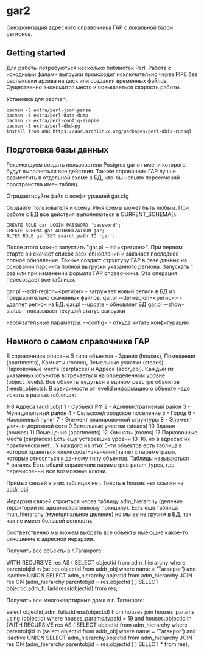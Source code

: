 # gar2

Синхронизация адресного справочника ГАР с локальной базой регионов.

## Getting started

Для работы потребуються несколько библиотек Perl. Работа с исходными фалами выгрузки происходит исключительно через PIPE без распаковки архива на диск или создания временных файлов. Существенно экономится место и повышаеться скорость работы.

Установка для pacman:
```shell
pacman -S extra/perl-json-parse
pacman -S extra/perl-data-dump
pacman -S extra/perl-config-simple
pacman -S extra/perl-dbd-pg
install from AUR https://aur.archlinux.org/packages/perl-dbix-runsql
```
## Подготовка базы данных

Рекомендуем создать пользователя Postgres gar от имени которого будут выполняться все действия.
Так-же справочник ГАР лучше разместить в отдельной схеме в БД, что-бы небыло пересечений пространства имен таблиц.

Отредактируйте файл с конфигурацией gar.cfg

Создайте пользователя и схему. Имя схемы может быть любым. При работе с БД все действия выполняються в CURRENT_SCHEMA().
```shell
CREATE ROLE gar LOGIN PASSWORD 'password';
CREATE SCHEMA gar AUTHORIZATION gar;
ALTER ROLE gar SET search_path TO 'gar';
```

После этого можно запустить "gar.pl --init=<регион>". При первом старте он скачает список всех обновлений и закачает последнее полное обновление. Так-же создаст структуру ГАР в базе данных на основании парсинга полной выгрузки указанного региона. Запускать 1 раз или при изменении формата ГАР справочника. Эта операция пересоздает все таблицы.

gar.pl --add-region=<регион> - загружает новый регион в БД из предварительно скаченных файлов.
gar.pl --del-region=<регион> - удаляет регион из БД.
gar.pl --update - обновляет БД
gar.pl --show-status - показывает текущий статус выгрузки

необязательные параметры:
--config=<file> - откуда читать конфигурацию

## Немного о самом справочнике ГАР

В справочнике описаны 5 типа объектов - Здания (houses), Помещения (apartments), Комнаты (rooms), Земельные участки (steads), Парковочные места (carplaces) и Адреса (addr_obj). Каждый из указанных объектов встречаеться на определенном уровне (object_levels).
Все объекты ведуться в едином реестре объектов (reestr_objects).
В зависимости от levelid информацию о объекте надо искать в разных таблицах:

1-8 Адреса (addr_obj)
    1 - Субъект РФ
    2 - Административный район
    3 - Муниципальный район
    4 - Сельское/городское поселение
    5 - Город
    6 - Населенный пункт
    7 - Элемент планировочной структуры
    8 - Элемент улично-дорожной сети
9 Земельные участки (steads)
10 Здания (houses)
11 Помещения (apartments)
12 Комнаты (rooms)
17 Парковочные места (carplaces)
Есть еще устаревшие уровни 13-16, но в адресах их практически нет...
У каждого из этих 5-ти объектов есть таблица в которой храняться ключ(code)=значение(name) с параметрами, которые относяться к данному типу объектов. Таблицы называються *_params. Есть общий справочник параметров param_types, где перечисленны все возможные ключи.

Прямых связей в этих таблицах нет. Тоесть в houses нет ссылки на addr_obj.

Иерархия связей строиться через таблицу adm_hierarchy (деление территорий по административному принципу). Есть еще таблица mun_hierarchy (муниципальное деление) но мы ее не грузим в БД, так как не имеет большой ценности.

Соответственно мы можем выбрать все объекты имеющие какое-то отношение к адресной иерархии.

Получить все объекты в г.Таганроге:

WITH RECURSIVE res AS ( SELECT objectid from adm_hierarchy where parentobjid in (select objectid from addr_obj where name = 'Таганрог') and isactive UNION SELECT adm_hierarchy.objectid from adm_hierarchy JOIN res ON (adm_hierarchy.parentobjid = res.objectid ) ) SELECT objectid,adm_fulladdress(objectid) from res;

Получить все многоквартирные дома в г. Таганроге:

select objectid,adm_fulladdress(objectid) from houses join houses_params using (objectid) where houses_params.typeid = 19 and houses.objectid in (WITH RECURSIVE res AS ( SELECT objectid from adm_hierarchy where parentobjid in (select objectid from addr_obj where name = 'Таганрог') and isactive UNION SELECT adm_hierarchy.objectid from adm_hierarchy JOIN res ON (adm_hierarchy.parentobjid = res.objectid ) ) SELECT * from res);
